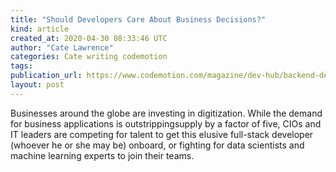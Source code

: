 ```yaml
---
title: "Should Developers Care About Business Decisions?"
kind: article
created_at: 2020-04-30 08:33:46 UTC
author: "Cate Lawrence"
categories: Cate writing codemotion
tags: 
publication_url: https://www.codemotion.com/magazine/dev-hub/backend-dev/developers-business/
layout: post
---
```

Businesses around the globe are investing in digitization. While the demand for business applications is outstrippingsupply by a factor of five, CIOs and IT leaders are competing for talent to get this elusive full-stack developer (whoever he or she may be) onboard, or fighting for data scientists and machine learning experts to join their teams.

